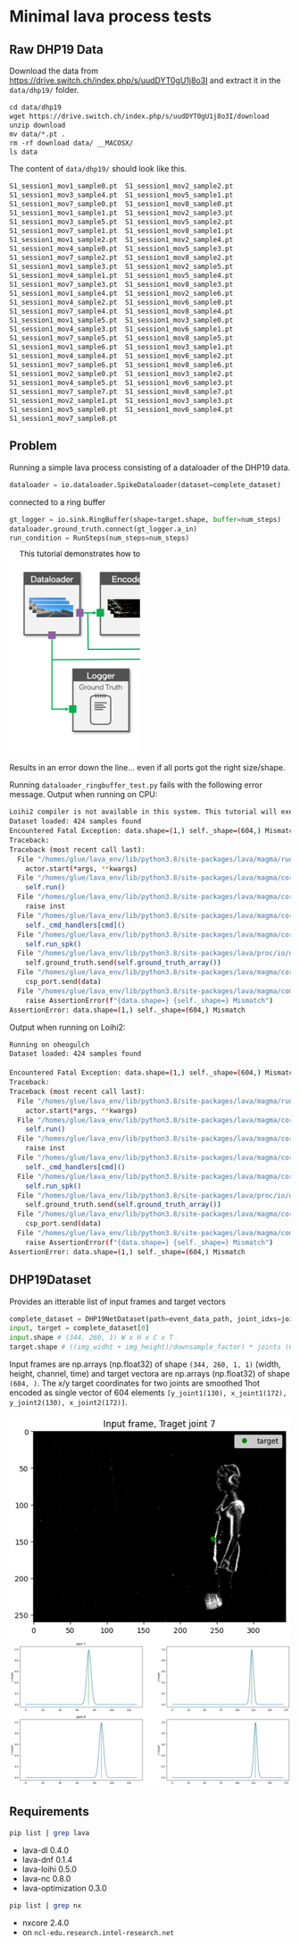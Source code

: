 # Minimal lava process tests
## Raw DHP19 Data
Download the data from <https://drive.switch.ch/index.php/s/uudDYT0gU1j8o3I> and extract it in the `data/dhp19/` folder.

```
cd data/dhp19
wget https://drive.switch.ch/index.php/s/uudDYT0gU1j8o3I/download
unzip download
mv data/*.pt .
rm -rf download data/ __MACOSX/
ls data
```

The content of `data/dhp19/` should look like this.
```
S1_session1_mov1_sample0.pt  S1_session1_mov2_sample2.pt  S1_session1_mov3_sample4.pt  S1_session1_mov5_sample1.pt  S1_session1_mov7_sample0.pt  S1_session1_mov8_sample0.pt
S1_session1_mov1_sample1.pt  S1_session1_mov2_sample3.pt  S1_session1_mov3_sample5.pt  S1_session1_mov5_sample2.pt  S1_session1_mov7_sample1.pt  S1_session1_mov8_sample1.pt
S1_session1_mov1_sample2.pt  S1_session1_mov2_sample4.pt  S1_session1_mov4_sample0.pt  S1_session1_mov5_sample3.pt  S1_session1_mov7_sample2.pt  S1_session1_mov8_sample2.pt
S1_session1_mov1_sample3.pt  S1_session1_mov2_sample5.pt  S1_session1_mov4_sample1.pt  S1_session1_mov5_sample4.pt  S1_session1_mov7_sample3.pt  S1_session1_mov8_sample3.pt
S1_session1_mov1_sample4.pt  S1_session1_mov2_sample6.pt  S1_session1_mov4_sample2.pt  S1_session1_mov6_sample0.pt  S1_session1_mov7_sample4.pt  S1_session1_mov8_sample4.pt
S1_session1_mov1_sample5.pt  S1_session1_mov3_sample0.pt  S1_session1_mov4_sample3.pt  S1_session1_mov6_sample1.pt  S1_session1_mov7_sample5.pt  S1_session1_mov8_sample5.pt
S1_session1_mov1_sample6.pt  S1_session1_mov3_sample1.pt  S1_session1_mov4_sample4.pt  S1_session1_mov6_sample2.pt  S1_session1_mov7_sample6.pt  S1_session1_mov8_sample6.pt
S1_session1_mov2_sample0.pt  S1_session1_mov3_sample2.pt  S1_session1_mov4_sample5.pt  S1_session1_mov6_sample3.pt  S1_session1_mov7_sample7.pt  S1_session1_mov8_sample7.pt
S1_session1_mov2_sample1.pt  S1_session1_mov3_sample3.pt  S1_session1_mov5_sample0.pt  S1_session1_mov6_sample4.pt  S1_session1_mov7_sample8.pt
```

## Problem
Running a simple lava process consisting of a dataloader of the DHP19 data.
```python
dataloader = io.dataloader.SpikeDataloader(dataset=complete_dataset)
```
connected to a ring buffer 
```python
gt_logger = io.sink.RingBuffer(shape=target.shape, buffer=num_steps)
dataloader.ground_truth.connect(gt_logger.a_in)
run_condition = RunSteps(num_steps=num_steps)
```
![Connection between data loader and ringbuffer](<img/loader-buffer.png>)

Results in an error down the line... even if all ports got the right size/shape.

Running `dataloader_ringbuffer_test.py` fails with the following error message.
Output when running on CPU:
```bash
Loihi2 compiler is not available in this system. This tutorial will execute on CPU backend.
Dataset loaded: 424 samples found
Encountered Fatal Exception: data.shape=(1,) self._shape=(604,) Mismatch
Traceback: 
Traceback (most recent call last):
  File "/homes/glue/lava_env/lib/python3.8/site-packages/lava/magma/runtime/runtime.py", line 95, in target_fn
    actor.start(*args, **kwargs)
  File "/homes/glue/lava_env/lib/python3.8/site-packages/lava/magma/core/model/py/model.py", line 93, in start
    self.run()
  File "/homes/glue/lava_env/lib/python3.8/site-packages/lava/magma/core/model/py/model.py", line 232, in run
    raise inst
  File "/homes/glue/lava_env/lib/python3.8/site-packages/lava/magma/core/model/py/model.py", line 218, in run
    self._cmd_handlers[cmd]()
  File "/homes/glue/lava_env/lib/python3.8/site-packages/lava/magma/core/model/py/model.py", line 387, in _spike
    self.run_spk()
  File "/homes/glue/lava_env/lib/python3.8/site-packages/lava/proc/io/dataloader.py", line 184, in run_spk
    self.ground_truth.send(self.ground_truth_array())
  File "/homes/glue/lava_env/lib/python3.8/site-packages/lava/magma/core/model/py/ports.py", line 492, in send
    csp_port.send(data)
  File "/homes/glue/lava_env/lib/python3.8/site-packages/lava/magma/compiler/channels/pypychannel.py", line 130, in send
    raise AssertionError(f"{data.shape=} {self._shape=} Mismatch")
AssertionError: data.shape=(1,) self._shape=(604,) Mismatch
```

Output when running on Loihi2:
```bash
Running on oheogulch
Dataset loaded: 424 samples found

Encountered Fatal Exception: data.shape=(1,) self._shape=(604,) Mismatch
Traceback: 
Traceback (most recent call last):
  File "/homes/glue/lava_env/lib/python3.8/site-packages/lava/magma/runtime/runtime.py", line 95, in target_fn
    actor.start(*args, **kwargs)
  File "/homes/glue/lava_env/lib/python3.8/site-packages/lava/magma/core/model/py/model.py", line 93, in start
    self.run()
  File "/homes/glue/lava_env/lib/python3.8/site-packages/lava/magma/core/model/py/model.py", line 232, in run
    raise inst
  File "/homes/glue/lava_env/lib/python3.8/site-packages/lava/magma/core/model/py/model.py", line 218, in run
    self._cmd_handlers[cmd]()
  File "/homes/glue/lava_env/lib/python3.8/site-packages/lava/magma/core/model/py/model.py", line 387, in _spike
    self.run_spk()
  File "/homes/glue/lava_env/lib/python3.8/site-packages/lava/proc/io/dataloader.py", line 184, in run_spk
    self.ground_truth.send(self.ground_truth_array())
  File "/homes/glue/lava_env/lib/python3.8/site-packages/lava/magma/core/model/py/ports.py", line 492, in send
    csp_port.send(data)
  File "/homes/glue/lava_env/lib/python3.8/site-packages/lava/magma/compiler/channels/pypychannel.py", line 130, in send
    raise AssertionError(f"{data.shape=} {self._shape=} Mismatch")
AssertionError: data.shape=(1,) self._shape=(604,) Mismatch
```

## DHP19Dataset
Provides an itterable list of input frames and target vectors

```python
complete_dataset = DHP19NetDataset(path=event_data_path, joint_idxs=joint_idxs, cam_id=cam_idxs[0], num_time_steps=seq_length)
input, target = complete_dataset[0]
input.shape # (344, 260, 1) W x H x C x T
target.shape # ((img_widht + img_height)/downsample_factor) * joints (604, )
```

Input frames are np.arrays (np.float32) of shape `(344, 260, 1, 1)` (width, height, channel, time) and target vectora are np.arrays (np.float32) of shape `(604, )`.
The x/y target coordinates for two joints are smoothed 1hot encoded as single vector of 604 elements `[y_joint1(130), x_joint1(172), y_joint2(130), x_joint2(172)]`.

![Sample input frame](img/input_frame_j7.png)
![Sample target vector](img/target_1hot_smoothed_downsampled.png)

## Requirements
```bash
pip list | grep lava
```
- lava-dl                   0.4.0
- lava-dnf                  0.1.4
- lava-loihi                0.5.0
- lava-nc                   0.8.0
- lava-optimization         0.3.0
```bash
pip list | grep nx
```
- nxcore                    2.4.0
- on `ncl-edu.research.intel-research.net`
